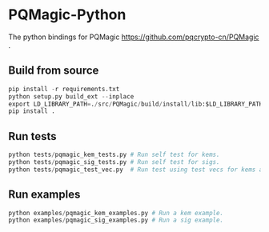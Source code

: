 # PQMagic-Python
The python bindings for PQMagic https://github.com/pqcrypto-cn/PQMagic .

## Build from source

```python
pip install -r requirements.txt
python setup.py build_ext --inplace
export LD_LIBRARY_PATH=./src/PQMagic/build/install/lib:$LD_LIBRARY_PATH
pip install .
```



## Run tests

```python
python tests/pqmagic_kem_tests.py # Run self test for kems.
python tests/pqmagic_sig_tests.py # Run self test for sigs.
python tests/pqmagic_test_vec.py  # Run test using test vecs for kems and sigs.
```

## Run examples

```python
python examples/pqmagic_kem_examples.py # Run a kem example.
python examples/pqmagic_sig_examples.py # Run a sig example.
```
